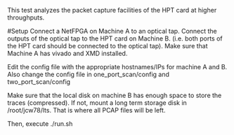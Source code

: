 This test analyzes the packet capture facilities of the HPT card at higher throughputs.

#Setup
Connect a NetFPGA on Machine A to an optical tap.  Connect the outputs of the optical tap to the HPT card on Machine B.  (i.e. both ports of the HPT card should be connected to the optical tap).
Make sure that Machine A has vivado and XMD installed.

Edit the config file with the appropriate hostnames/IPs
for machine A and B.  Also change the config file in one\_port\_scan/config and two\_port\_scan/config

Make sure that the local disk on machine B has enough space to store the traces (compressed).  If not, mount a long term storage disk in /root/jcw78/lts.  That is where all PCAP files will be left.

Then, execute ./run.sh
